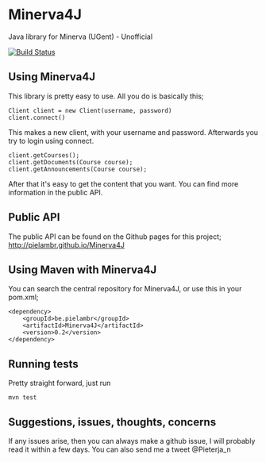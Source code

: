 # Minerva4J
Java library for Minerva (UGent) - Unofficial

[![Build Status](https://travis-ci.org/pielambr/Minerva4J.svg?branch=master)](https://travis-ci.org/pielambr/Minerva4J)

## Using Minerva4J
This library is pretty easy to use. All you do is basically this;
```
Client client = new Client(username, password)
client.connect()
````
This makes a new client, with your username and password. 
Afterwards you try to login using connect.
```
client.getCourses();
client.getDocuments(Course course);
client.getAnnouncements(Course course);
```
After that it's easy to get the content that you want. 
You can find more information in the public API.

## Public API
The public API can be found on the Github pages for this project; 
http://pielambr.github.io/Minerva4J

## Using Maven with Minerva4J
You can search the central repository for Minerva4J, or use this in your pom.xml;
```
<dependency>
    <groupId>be.pielambr</groupId>
    <artifactId>Minerva4J</artifactId>
    <version>0.2</version>
</dependency>
```

## Running tests
Pretty straight forward, just run
```
mvn test
```

## Suggestions, issues, thoughts, concerns
If any issues arise, then you can always make a github issue, I will probably read it within a few days. You can also send me a tweet @Pieterja_n
